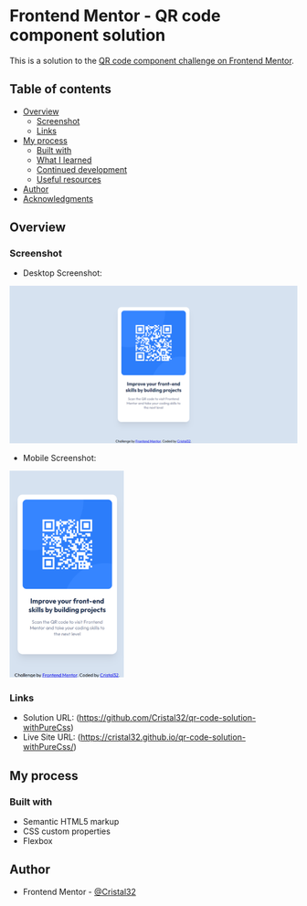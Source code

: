 # Frontend Mentor - QR code component solution

This is a solution to the [QR code component challenge on Frontend Mentor](https://www.frontendmentor.io/challenges/qr-code-component-iux_sIO_H).

## Table of contents

- [Overview](#overview)
  - [Screenshot](#screenshot)
  - [Links](#links)
- [My process](#my-process)
  - [Built with](#built-with)
  - [What I learned](#what-i-learned)
  - [Continued development](#continued-development)
  - [Useful resources](#useful-resources)
- [Author](#author)
- [Acknowledgments](#acknowledgments)

## Overview

### Screenshot

- Desktop Screenshot:

![](./screenshot.png)

- Mobile Screenshot:

<img width="200px" src="./screenshotMobile.png">

### Links

- Solution URL: (https://github.com/Cristal32/qr-code-solution-withPureCss)
- Live Site URL: (https://cristal32.github.io/qr-code-solution-withPureCss/)

## My process

### Built with

- Semantic HTML5 markup
- CSS custom properties
- Flexbox

## Author

- Frontend Mentor - [@Cristal32](https://www.frontendmentor.io/profile/Cristal32)

